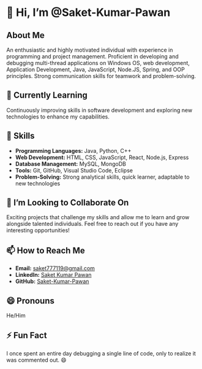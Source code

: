 # 👋 Hi, I’m @Saket-Kumar-Pawan
## About Me
An enthusiastic and highly motivated individual with experience in programming and project management.
Proficient in developing and debugging multi-thread applications on Windows OS, web development, Application Development, Java, JavaScript, Node.JS, Spring, and OOP principles.
Strong communication skills for teamwork and problem-solving.

## 🌱 Currently Learning
Continuously improving skills in software development and exploring new technologies to enhance my capabilities.

## 💼 Skills
- **Programming Languages:** Java, Python, C++
- **Web Development:** HTML, CSS, JavaScript, React, Node.js, Express
- **Database Management:** MySQL, MongoDB
- **Tools:** Git, GitHub, Visual Studio Code, Eclipse
- **Problem-Solving:** Strong analytical skills, quick learner, adaptable to new technologies

## 💞️ I’m Looking to Collaborate On
Exciting projects that challenge my skills and allow me to learn and grow alongside talented individuals. Feel free to reach out if you have any interesting opportunities!


## 📫 How to Reach Me
- **Email:** saket777119@gmail.com
- **LinkedIn:** [Saket Kumar Pawan](LinkedIn_Profile_Link)
- **GitHub:** [Saket-Kumar-Pawan](GitHub_Profile_Link)

## 😄 Pronouns
He/Him

## ⚡ Fun Fact
I once spent an entire day debugging a single line of code, only to realize it was commented out. 😄


